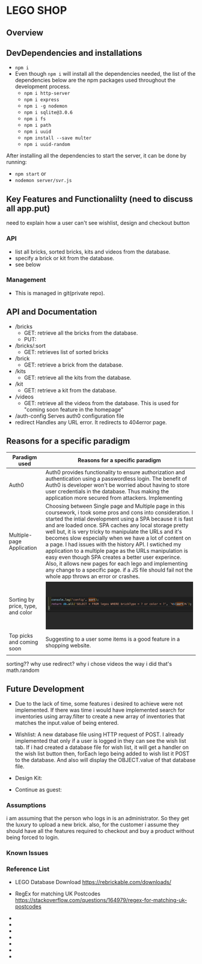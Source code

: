 # LEGO SHOP

<!-- functional requirement

non functional requirement

using vanilla js in frontend i.e CSS, HTML and JavaScript

using node and SQLite in the server -->

## Overview

## DevDependencies and installations

* ```npm i```
* Even though ```npm i``` will install all the dependencies needed, the list of the dependencies below are the npm packages used throughout the development process.
  * ```npm i http-server```
  * ```npm i express```
  * ```npm i -g nodemon```
  * ```npm i sqlite@3.0.6```
  * ```npm i fs```
  * ```npm i path```
  * ```npm i uuid```
  * ```npm install --save multer```
  * ```npm i uuid-random```

After installing all the dependencies to start the server, it can be done by running:

* ```npm start``` or
* ```nodemon server/svr.js```

## Key Features and Functionalilty (need to discuss all app.put)

need to explain how a user can't see wishlist, design and checkout button

### API

* list all bricks, sorted bricks, kits and videos from the database.
* specify a brick or kit from the database.
* see below

### Management

* This is managed in git(private repo).

## API and Documentation

* /bricks
  * GET: retrieve all the bricks from the database.
  * PUT:
* /bricks/:sort
  * GET: retrieves list of sorted bricks
* /brick
  * GET: retrieve a brick from the database.
* /kits
  * GET: retrieve all the kits from the database.
* /kit
  * GET: retrieve a kit from the database.
* /videos
  * GET: retrieve all the videos from the database. This is used for "coming soon feature in the homepage"
* /auth-config
    Serves auth0 configuration file
* redirect
    Handles any URL error. It redirects to 404error page.

## Reasons for a specific paradigm

| Paradigm used | Reasons for a specific paradigm |
|----| ----|
|Auth0| Auth0 provides functionality to ensure authorization and authentication using a passwordless login. The benefit of Auth0 is developer won't be worried about having to store user credentials in the database. Thus making the application more secured from attackers. Implementing |
|Multiple-page Application| Choosing between Single page and Multiple page in this coursework, i took some pros and cons into consideration. I started the intial development using a SPA because it is fast and are loaded once. SPA caches any local storage pretty well but, it is very tricky to manipulate the URLs and it's becomes slow especially when we have a lot of content on a page. I had issues with the history API. I swtiched my application to a multiple page as the URLs manipulation is easy even though SPA creates a better user experince. Also, it allows new pages for each lego and implementing any change to a specific page. if a JS file should fail not the whole app throws an error or crashes. |
|Sorting by price, type, and color| ![sort alternative considered](./client/images/sort.png)|
|Top picks and coming soon| Suggesting to a user some items is a good feature in a shopping website. |
|||
sorting??
why use redirect?
why i chose videos the way i did that's math.random

## Future Development

* Due to the lack of time, some features i desired to achieve were not implemented. If there was time i would have implemented search for inventories using array.filter to create a new array of inventories that matches the input.value of being entered.

* Wishlist: A new database file using HTTP request of POST. I already implemented that only if a user is logged in they can see the wish list tab. If i had created a database file for wish list, it will get a handler on the wish list button then, forEach lego being added to wish list it POST to the database. And also will display the OBJECT.value of that database file.

* Design Kit:

* Continue as guest:

### Assumptions

i am assuming that the person who logs in is an administrator. So they get the luxury to upload a new brick.
also, for the customer i assume they should have all the features required to checkout and buy a product without being forced to login.

### Known Issues

### Reference List

* LEGO Database Download <https://rebrickable.com/downloads/>
* RegEx for matching UK Postcodes
<https://stackoverflow.com/questions/164979/regex-for-matching-uk-postcodes>

*
*
*
*
*
*
*

<!--
 -->